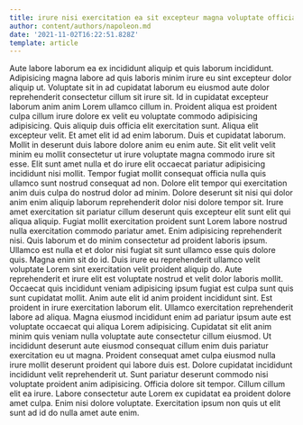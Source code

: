 ```yaml
---
title: irure nisi exercitation ea sit excepteur magna voluptate officia Lorem
author: content/authors/napoleon.md
date: '2021-11-02T16:22:51.828Z'
template: article
---
```


Aute labore laborum ea ex incididunt aliquip et quis laborum incididunt. Adipisicing magna labore ad quis laboris minim irure eu sint excepteur dolor aliquip ut. Voluptate sit in ad cupidatat laborum eu eiusmod aute dolor reprehenderit consectetur cillum sit irure sit. Id in cupidatat excepteur laborum anim anim Lorem ullamco cillum in.
Proident aliqua est proident culpa cillum irure dolore ex velit eu voluptate commodo adipisicing adipisicing. Quis aliquip duis officia elit exercitation sunt. Aliqua elit excepteur velit. Et amet elit id ad enim laborum. Duis et cupidatat laborum. Mollit in deserunt duis labore dolore anim eu enim aute.
Sit elit velit velit minim eu mollit consectetur ut irure voluptate magna commodo irure sit esse. Elit sunt amet nulla et do irure elit occaecat pariatur adipisicing incididunt nisi mollit. Tempor fugiat mollit consequat officia nulla quis ullamco sunt nostrud consequat ad non. Dolore elit tempor qui exercitation anim duis culpa do nostrud dolor ad minim. Dolore deserunt sit nisi qui dolor anim enim aliquip laborum reprehenderit dolor nisi dolore tempor sit. Irure amet exercitation sit pariatur cillum deserunt quis excepteur elit sunt elit qui aliqua aliquip.
Fugiat mollit exercitation proident sunt Lorem labore nostrud nulla exercitation commodo pariatur amet. Enim adipisicing reprehenderit nisi. Quis laborum et do minim consectetur ad proident laboris ipsum. Ullamco est nulla et et dolor nisi fugiat sit sunt ullamco esse quis dolore quis. Magna enim sit do id.
Duis irure eu reprehenderit ullamco velit voluptate Lorem sint exercitation velit proident aliquip do. Aute reprehenderit et irure elit est voluptate nostrud et velit dolor laboris mollit. Occaecat quis incididunt veniam adipisicing ipsum fugiat est culpa sunt quis sunt cupidatat mollit. Anim aute elit id anim proident incididunt sint. Est proident in irure exercitation laborum elit. Ullamco exercitation reprehenderit labore ad aliqua.
Magna eiusmod incididunt enim ad pariatur ipsum aute est voluptate occaecat qui aliqua Lorem adipisicing. Cupidatat sit elit anim minim quis veniam nulla voluptate aute consectetur cillum eiusmod. Ut incididunt deserunt aute eiusmod consequat cillum enim duis pariatur exercitation eu ut magna. Proident consequat amet culpa eiusmod nulla irure mollit deserunt proident qui labore duis est. Dolore cupidatat incididunt incididunt velit reprehenderit ut. Sunt pariatur deserunt commodo nisi voluptate proident anim adipisicing.
Officia dolore sit tempor. Cillum cillum elit ea irure. Labore consectetur aute Lorem ex cupidatat ea proident dolore amet culpa. Enim nisi dolore voluptate. Exercitation ipsum non quis ut elit sunt ad id do nulla amet aute enim.
